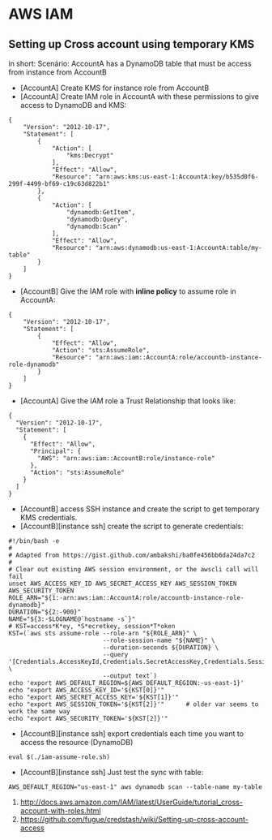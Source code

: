 # AWS IAM

## Setting up Cross account using temporary KMS

in short:
  Scenário: AccountA has a DynamoDB table that must be access from instance from AccountB
  
* [AccountA] Create KMS for instance role from AccountB
* [AccountA] Create IAM role in AccountA with these permissions to give access to DynamoDB and KMS:
```
{
    "Version": "2012-10-17",
    "Statement": [
        {
            "Action": [
                "kms:Decrypt"
            ],
            "Effect": "Allow",
            "Resource": "arn:aws:kms:us-east-1:AccountA:key/b535d0f6-299f-4499-bf69-c19c63d822b1"
        },
        {
            "Action": [
                "dynamodb:GetItem",
                "dynamodb:Query",
                "dynamodb:Scan"
            ],
            "Effect": "Allow",
            "Resource": "arn:aws:dynamodb:us-east-1:AccountA:table/my-table"
        }
    ]
}
```
* [AccountB] Give the IAM role with **inline policy** to assume role in AccountA:
```
{
    "Version": "2012-10-17",
    "Statement": [
        {
            "Effect": "Allow",
            "Action": "sts:AssumeRole",
            "Resource": "arn:aws:iam::AccountA:role/accountb-instance-role-dynamodb"
        }
    ]
}
```
* [AccountA] Give the IAM role a Trust Relationship that looks like:
```
{
  "Version": "2012-10-17",
  "Statement": [
    {
      "Effect": "Allow",
      "Principal": {
        "AWS": "arn:aws:iam::AccountB:role/instance-role"
      },
      "Action": "sts:AssumeRole"
    }
  ]
}
```
* [AccountB] access SSH instance and create the script to get temporary KMS credentials.
* [AccountB][instance ssh] create the script to generate credentials:
```
#!/bin/bash -e
#
# Adapted from https://gist.github.com/ambakshi/ba0fe456bb6da24da7c2
#
# Clear out existing AWS session environment, or the awscli call will fail
unset AWS_ACCESS_KEY_ID AWS_SECRET_ACCESS_KEY AWS_SESSION_TOKEN AWS_SECURITY_TOKEN
ROLE_ARN="${1:-arn:aws:iam::AccountA:role/accountb-instance-role-dynamodb}"
DURATION="${2:-900}"
NAME="${3:-$LOGNAME@`hostname -s`}"
# KST=access*K*ey, *S*ecretkey, session*T*oken
KST=(`aws sts assume-role --role-arn "${ROLE_ARN}" \
                          --role-session-name "${NAME}" \
                          --duration-seconds ${DURATION} \
                          --query '[Credentials.AccessKeyId,Credentials.SecretAccessKey,Credentials.SessionToken]' \
                          --output text`)
echo 'export AWS_DEFAULT_REGION=${AWS_DEFAULT_REGION:-us-east-1}'
echo "export AWS_ACCESS_KEY_ID='${KST[0]}'"
echo "export AWS_SECRET_ACCESS_KEY='${KST[1]}'"
echo "export AWS_SESSION_TOKEN='${KST[2]}'"      # older var seems to work the same way
echo "export AWS_SECURITY_TOKEN='${KST[2]}'"
```
* [AccountB][instance ssh] export credentials each time you want to access the resource (DynamoDB)
```
eval $(./iam-assume-role.sh)
```
* [AccountB][instance ssh] Just test the sync with table:
```
AWS_DEFAULT_REGION="us-east-1" aws dynamodb scan --table-name my-table
```
1. http://docs.aws.amazon.com/IAM/latest/UserGuide/tutorial_cross-account-with-roles.html
1. https://github.com/fugue/credstash/wiki/Setting-up-cross-account-access
